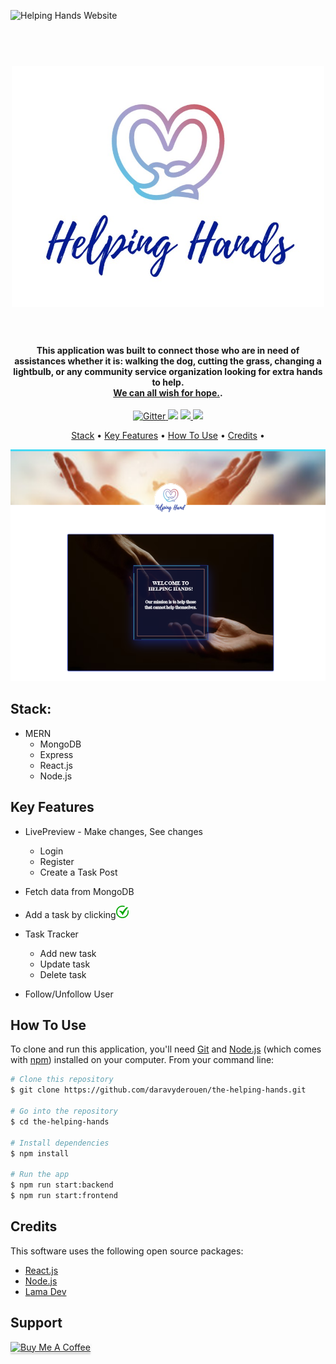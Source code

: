 
![Helping Hands Website](https://github.com/daravyderouen/the-helping-hands/blob/main/helpingHandsApp.gif)

<h1 align="center">
  <br>
  <a href=" "><img src="https://github.com/daravyderouen/the-helping-hands/blob/main/api/public/images/person/1.jpg?raw=true" alt="Helping Hands Logo" width="500"></a>
  <br>

  <br>
</h1>

<h4 align="center">This application was built to connect those who are in need of assistances whether it is: walking the dog, cutting the grass, changing a lightbulb, or any community service organization looking for extra hands to help. <br /><a href=" ">We can all wish for hope.</a>.</h4>

<p align="center">
  <a href="https://badge.fury.io/js/electron-markdownify">
    <img src="https://badge.fury.io/js/electron-markdownify.svg"
         alt="Gitter">
  </a>
  <a href="https://gitter.im/amitmerchant1990/electron-markdownify"><img src="https://badges.gitter.im/amitmerchant1990/electron-markdownify.svg"></a>
  <a href="https://saythanks.io/to/bullredeyes@gmail.com">
      <img src="https://img.shields.io/badge/SayThanks.io-%E2%98%BC-1EAEDB.svg">
  </a>
  <a href="https://www.paypal.me/AmitMerchant">
    <img src="https://img.shields.io/badge/$-donate-ff69b4.svg?maxAge=2592000&amp;style=flat">
  </a>
</p>

<p align="center">
<a href="#stack ">Stack</a> •
  <a href="#key-features">Key Features</a> •
  <a href="#how-to-use">How To Use</a> •
  <a href="#credits">Credits</a> •
</p>

![screenshot]( https://github.com/daravyderouen/the-helping-hands/blob/main/api/public/helpingHandSS2.png?raw=true)

## Stack:

* MERN
  - MongoDB
  - Express
  - React.js 
  - Node.js

## Key Features

* LivePreview - Make changes, See changes
  - Login
  - Register
  - Create a Task Post 
* Fetch data from MongoDB
* Add a task by clicking<a href=" "><img src="https://github.com/daravyderouen/the-helping-hands/blob/main/api/public/images/check.png?raw=true" alt="check" width="20"></a>

* Task Tracker
  - Add new task
  - Update task
  - Delete task
* Follow/Unfollow User

## How To Use

To clone and run this application, you'll need [Git](https://git-scm.com) and [Node.js](https://nodejs.org/en/download/) (which comes with [npm](http://npmjs.com)) installed on your computer. From your command line:

```bash
# Clone this repository
$ git clone https://github.com/daravyderouen/the-helping-hands.git

# Go into the repository
$ cd the-helping-hands

# Install dependencies
$ npm install

# Run the app
$ npm run start:backend 
$ npm run start:frontend 

```

## Credits

This software uses the following open source packages:

- [React.js]( https://reactjs.org/)
- [Node.js](https://nodejs.org/)
- [Lama Dev]( https://www.youtube.com/watch?v=zM93yZ_8SvE&t=0s)


## Support

<a href=" buymeacoffee.com/?via=daravyd" target="_blank"><img src="https://www.buymeacoffee.com/assets/img/custom_images/purple_img.png" alt="Buy Me A Coffee" style="height: 41px !important;width: 174px !important;box-shadow: 0px 3px 2px 0px rgba(190, 190, 190, 0.5) !important;-webkit-box-shadow: 0px 3px 2px 0px rgba(190, 190, 190, 0.5) !important;" ></a>

